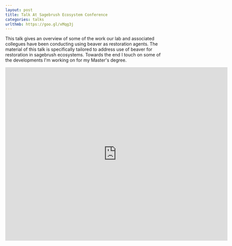 ```yaml
---
layout: post
title: Talk At Sagebrush Ecosystem Conference
categories: talks
urlthmb: https://goo.gl/xMqg3j
---
```

This talk gives an overview of some of the work our lab and associated collegues have been conducting using beaver as restoration agents. The material of this talk is specifically tailored to address use of beaver for restoration in sagebrush ecosystems. 
Towards the end I touch on some of the developments I'm working on for my Master's degree.

<div class="blog-slides">
	<iframe src="https://docs.google.com/presentation/d/19GWi2T8TV4E1r1ubG7kCYswV-mSmluURDBm8Bp-XFAA/embed?start=false&loop=false&delayms=5000" frameborder="0" width="700" height="546" allowfullscreen="true" mozallowfullscreen="true" webkitallowfullscreen="true"></iframe>
</div>